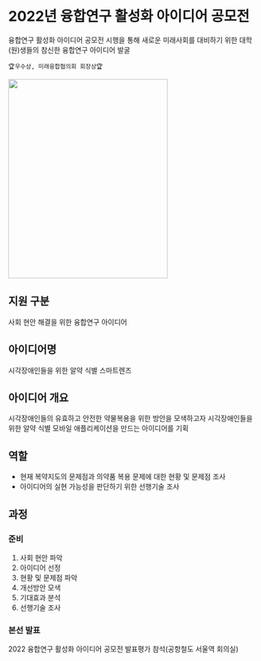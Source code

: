# 2022년 융합연구 활성화 아이디어 공모전
융합연구 활성화 아이디어 공모전 시행을 통해 새로운 미래사회를 대비하기 위한 대학(원)생들의 참신한 융합연구 아이디어 발굴 

```🏆우수상, 미래융합협의회 회장상🏆```  

<img src="https://github.com/khw274/ACER-2022/assets/125671828/dfccb1a6-4ca6-4045-aa49-c147f3d5d00e" width="320" height="400"/>

## 지원 구분
사회 현안 해결을 위한 융합연구 아이디어

## 아이디어명
시각장애인들을 위한 알약 식별 스마트렌즈

## 아이디어 개요
시각장애인들의 유효하고 안전한 약물복용을 위한 방안을 모색하고자 시각장애인들을 위한 알약 식별 모바일 애플리케이션을 만드는 아이디어를 기획

## 역할
- 현재 복약지도의 문제점과 의약품 복용 문제에 대한 현황 및 문제점 조사
- 아이디어의 실현 가능성을 판단하기 위한 선행기술 조사

## 과정 
### 준비
1. 사회 현안 파악
2. 아이디어 선정
3. 현황 및 문제점 파악
4. 개선방안 모색
5. 기대효과 분석
6. 선행기술 조사

### 본선 발표
2022 융합연구 활성화 아이디어 공모전 발표평가 참석(공항철도 서울역 회의실)

